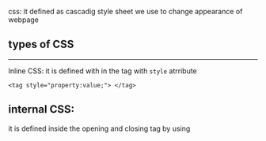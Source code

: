 css: it defined as cascadig style sheet
we use to change appearance of webpage

## types of CSS

---

Inline CSS: it is defined with in the tag with `style` atrribute

```
<tag style="property:value;"> </tag>
```

## internal CSS:

it is defined inside the opening and closing <head> tag by using <style> tag along with help of classes and selectors

**Syntax:**

```
<html>
<head>
    <style>
     selector {
    property: value;
}

    </style>

</head>
</html>
```

## External CSS:

We define these styling in the separate file later on we import it in our html source code using <link> tag with `rel` and `href` attributes full tag <link hfer="PATH_TO_MY_CSS_FILE" rel="stylesheet">

```
syntax: selector {
    property: valuue;
}
```
Today's work is to use external css 
------------------------------------
Design a page which has 
1. dark background and white text
2. page must have logo, and navigation links include home, about us, contact us
     a. logo can be text, or image
     b. no underline below menu links 
     c. links must leave space between them atleast 20px


3. nav menu  section must have underline which has grey color, 1px border
4. Whole page contents must be spaced left-right side with 64px and 0px on top and bottom
5. body contents must be paragraphs with random texts(hint: use type lorem23 in your editor then press enter)

Don't hesitate to ask Any problem 

 
task 4
-------------
- create two files one is aboutus.html and contactus.html
- embed the menu we had from index.html we created yesterday
- link the menu to navigate among our pages we build
- add hover effect on our menus, when user hovers on menu it has to have background of green, and text has to be white

n.b: I explain in few minutes for anyone who is not getting it.
others you can start
